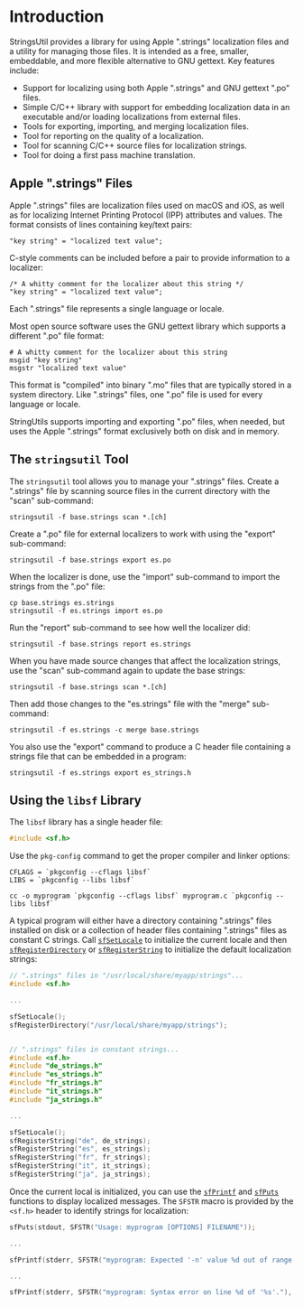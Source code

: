 Introduction
============

StringsUtil provides a library for using Apple ".strings" localization files and
a utility for managing those files.  It is intended as a free, smaller,
embeddable, and more flexible alternative to GNU gettext.  Key features include:

- Support for localizing using both Apple ".strings" and GNU gettext ".po"
  files.
- Simple C/C++ library with support for embedding localization data in an
  executable and/or loading localizations from external files.
- Tools for exporting, importing, and merging localization files.
- Tool for reporting on the quality of a localization.
- Tool for scanning C/C++ source files for localization strings.
- Tool for doing a first pass machine translation.


Apple ".strings" Files
-----------------------

Apple ".strings" files are localization files used on macOS and iOS, as well as
for localizing Internet Printing Protocol (IPP) attributes and values.  The
format consists of lines containing key/text pairs:

    "key string" = "localized text value";

C-style comments can be included before a pair to provide information to a
localizer:

    /* A whitty comment for the localizer about this string */
    "key string" = "localized text value";

Each ".strings" file represents a single language or locale.

Most open source software uses the GNU gettext library which supports a
different ".po" file format:

    # A whitty comment for the localizer about this string
    msgid "key string"
    msgstr "localized text value"

This format is "compiled" into binary ".mo" files that are typically stored in
a system directory.  Like ".strings" files, one ".po" file is used for every
language or locale.

StringUtils supports importing and exporting ".po" files, when needed, but uses
the Apple ".strings" format exclusively both on disk and in memory.


The `stringsutil` Tool
----------------------

The `stringsutil` tool allows you to manage your ".strings" files.  Create a
".strings" file by scanning source files in the current directory with the
"scan" sub-command:

    stringsutil -f base.strings scan *.[ch]

Create a ".po" file for external localizers to work with using the "export"
sub-command:

    stringsutil -f base.strings export es.po

When the localizer is done, use the "import" sub-command to import the strings
from the ".po" file:

    cp base.strings es.strings
    stringsutil -f es.strings import es.po

Run the "report" sub-command to see how well the localizer did:

    stringsutil -f base.strings report es.strings

When you have made source changes that affect the localization strings, use the
"scan" sub-command again to update the base strings:

    stringsutil -f base.strings scan *.[ch]

Then add those changes to the "es.strings" file with the "merge" sub-command:

    stringsutil -f es.strings -c merge base.strings

You also use the "export" command to produce a C header file containing a
strings file that can be embedded in a program:

    stringsutil -f es.strings export es_strings.h


Using the `libsf` Library
-------------------------

The `libsf` library has a single header file:

```c
#include <sf.h>
```

Use the `pkg-config` command to get the proper compiler and linker options:

```
CFLAGS = `pkgconfig --cflags libsf`
LIBS = `pkgconfig --libs libsf`

cc -o myprogram `pkgconfig --cflags libsf` myprogram.c `pkgconfig --libs libsf`
```

A typical program will either have a directory containing ".strings" files
installed on disk or a collection of header files containing ".strings" files
as constant C strings.  Call [`sfSetLocale`](@@) to initialize the current
locale and then [`sfRegisterDirectory`](@@) or [`sfRegisterString`](@@) to
initialize the default localization strings:

```c
// ".strings" files in "/usr/local/share/myapp/strings"...
#include <sf.h>

...

sfSetLocale();
sfRegisterDirectory("/usr/local/share/myapp/strings");


// ".strings" files in constant strings...
#include <sf.h>
#include "de_strings.h"
#include "es_strings.h"
#include "fr_strings.h"
#include "it_strings.h"
#include "ja_strings.h"

...

sfSetLocale();
sfRegisterString("de", de_strings);
sfRegisterString("es", es_strings);
sfRegisterString("fr", fr_strings);
sfRegisterString("it", it_strings);
sfRegisterString("ja", ja_strings);
```

Once the current local is initialized, you can use the [`sfPrintf`](@@) and
[`sfPuts`](@@) functions to display localized messages.  The `SFSTR` macro is
provided by the `<sf.h>` header to identify strings for localization:

```c
sfPuts(stdout, SFSTR("Usage: myprogram [OPTIONS] FILENAME"));

...

sfPrintf(stderr, SFSTR("myprogram: Expected '-n' value %d out of range."), n);

...

sfPrintf(stderr, SFSTR("myprogram: Syntax error on line %d of '%s'."), linenum, filename);
```
